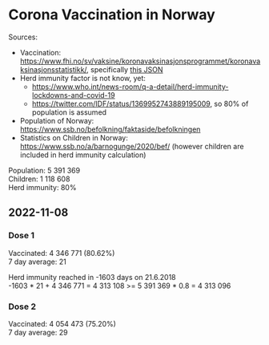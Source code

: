 # Corona Vaccination in Norway

Sources:

- Vaccination: <https://www.fhi.no/sv/vaksine/koronavaksinasjonsprogrammet/koronavaksinasjonsstatistikk/>, specifically [this JSON](https://www.fhi.no/api/chartdata/api/99119)
- Herd immunity factor is not know, yet:
  - <https://www.who.int/news-room/q-a-detail/herd-immunity-lockdowns-and-covid-19>
  - <https://twitter.com/IDF/status/1369952743889195009>, so 80% of population is assumed
- Population of Norway: <https://www.ssb.no/befolkning/faktaside/befolkningen>
- Statistics on Children in Norway: https://www.ssb.no/a/barnogunge/2020/bef/ (however children are included in herd immunity calculation)

Population: 5 391 369  
Children: 1 118 608  
Herd immunity: 80%  

## 2022-11-08

### Dose 1

Vaccinated: 4 346 771 (80.62%)  
7 day average: 21

Herd immunity reached in -1603 days on 21.6.2018  
-1603 * 21 + 4 346 771 = 4 313 108 >= 5 391 369 * 0.8 = 4 313 096

### Dose 2

Vaccinated: 4 054 473 (75.20%)  
7 day average: 29

